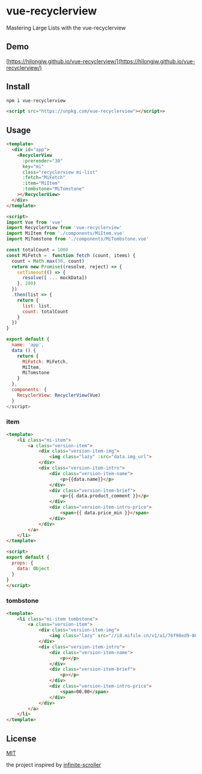 # vue-recyclerview

Mastering Large Lists with the vue-recyclerview

## Demo

[https://hilongjw.github.io/vue-recyclerview/](https://hilongjw.github.io/vue-recyclerview/)


## Install

```bash
npm i vue-recyclerview

```

```html
<script src="https://unpkg.com/vue-recyclerview"></script>>
```


## Usage

```html
<template>
  <div id="app">
    <RecyclerView
      :prerender="30" 
      key="mi" 
      class="recyclerview mi-list" 
      :fetch="MiFetch" 
      :item="MiItem" 
      :tombstone="MiTomstone"
    ></RecyclerView>
  </div>
</template>

<script>
import Vue from 'vue'
import RecyclerView from 'vue-recyclerview'
import MiItem from './components/MiItem.vue'
import MiTomstone from './components/MiTombstone.vue'

const totalCount = 1000
const MiFetch =  function fetch (count, items) {
  count = Math.max(30, count)
  return new Promise((resolve, reject) => {
    setTimeout(() => {
      resolve([ ... mockData])
    }, 200)
  })
  .then(list => {
    return {
      list: list,
      count: totalCount
    }
  })
}

export default {
  name: 'app',
  data () {
    return {
      MiFetch: MiFetch,
      MiItem,
      MiTomstone
    }
  },
  components: {
    RecyclerView: RecyclerView(Vue)
  }
</script>

```

### item

```html
<template>
    <li class="mi-item">
        <a class="version-item">
            <div class="version-item-img">
                <img class="lazy" :src="data.img_url">
            </div>
            <div class="version-item-intro">
                <div class="version-item-name">
                    <p>{{data.name}}</p>
                </div>
                <div class="version-item-brief">
                    <p>{{ data.product_comment }}</p>
                </div>
                <div class="version-item-intro-price">
                    <span>{{ data.price_min }}</span>
                </div>
            </div>
        </a>
    </li>
</template>

<script>
export default {
  props: {
    data: Object
  }
}
</script>

```

### tombstone

```html
<template>
    <li class="mi-item tombstone">
        <a class="version-item">
            <div class="version-item-img">
                <img class="lazy" src="//i8.mifile.cn/v1/a1/76f98ed9-86c5-dcda-0ba2-b79f62b0f195.webp?width=360&height=360">
            </div>
            <div class="version-item-intro">
                <div class="version-item-name">
                    <p></p>
                </div>
                <div class="version-item-brief">
                    <p></p>
                </div>
                <div class="version-item-intro-price">
                    <span>00.00</span>
                </div>
            </div>
        </a>
    </li>
</template>
```

## License

[MIT](https://github.com/hilongjw/vue-recyclerview/blob/master/License)

the project inspired by [infinite-scroller](https://github.com/GoogleChrome/ui-element-samples/tree/gh-pages/infinite-scroller)


